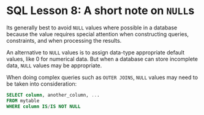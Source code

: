 # SQL Lesson 8: A short note on `NULL`s

Its generally best to avoid `NULL` values where possible in a database because the value requires special attention when constructing queries, constraints, and when processing the results.

An alternative to `NULL` values is to assign data-type appropriate default values, like 0 for numerical data. But when a database can store incomplete data, `NULL` values may be appropriate.

When doing complex queries such as `OUTER JOINS`, `NULL` values may need to be taken into consideration:

```SQL
SELECT column, another_column, ...
FROM mytable
WHERE column IS/IS NOT NULL
```